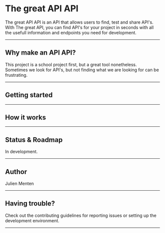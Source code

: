 # The great API API

The great API API is an API that allows users to find, test and share API's. 
With The great API, you can find API's for your project in seconds with all the usefull information and endpoints you need for development. 

---
## Why make an API API?
This project is a school project first, but a great tool nonetheless. Sometimes we look for API's, but not finding what we are looking for can be frustrating. 

---
## Getting started

---
## How it works

---
## Status & Roadmap

In development.

---
## Author 

Julien Menten

---
## Having trouble? 

Check out the contributing guidelines for reporting issues or setting up the development environment. 

---
